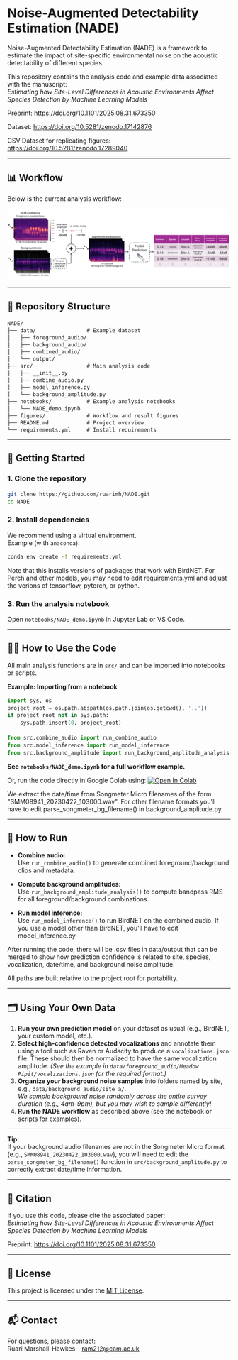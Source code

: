 # Noise-Augmented Detectability Estimation (NADE)

Noise-Augmented Detectability Estimation (NADE) is a framework to estimate the impact of site-specific environmental noise on the acoustic detectability of different species.

This repository contains the analysis code and example data associated with the manuscript:  
*Estimating how Site-Level Differences in Acoustic Environments Affect Species Detection by Machine Learning Models*

Preprint: https://doi.org/10.1101/2025.08.31.673350

Dataset: https://doi.org/10.5281/zenodo.17142876

CSV Dataset for replicating figures: https://doi.org/10.5281/zenodo.17289040

---

## 📊 Workflow

Below is the current analysis workflow:  

![Workflow](figures/workflow.png)  

---

## 📂 Repository Structure

```
NADE/
├── data/                # Example dataset 
│   ├── foreground_audio/
│   ├── background_audio/
│   ├── combined_audio/
│   └── output/
├── src/                 # Main analysis code
│   ├── __init__.py
│   ├── combine_audio.py
│   ├── model_inference.py
│   └── background_amplitude.py
├── notebooks/           # Example analysis notebooks
│   └── NADE_demo.ipynb
├── figures/             # Workflow and result figures
├── README.md            # Project overview
└── requirements.yml     # Install requirements
```

---

## 🚀 Getting Started

### 1. **Clone the repository**
```bash
git clone https://github.com/ruarimh/NADE.git
cd NADE
```

### 2. **Install dependencies**
We recommend using a virtual environment.  
Example (with `anaconda`):

```bash
conda env create -f requirements.yml
```

Note that this installs versions of packages that work with BirdNET. For Perch and other models, you may need to edit requirements.yml and adjust the verions of tensorflow, pytorch, or python.

### 3. **Run the analysis notebook**
Open `notebooks/NADE_demo.ipynb` in Jupyter Lab or VS Code.

---

## 🧑‍💻 How to Use the Code

All main analysis functions are in `src/` and can be imported into notebooks or scripts.

**Example: Importing from a notebook**
```python
import sys, os
project_root = os.path.abspath(os.path.join(os.getcwd(), '..'))
if project_root not in sys.path:
    sys.path.insert(0, project_root)

from src.combine_audio import run_combine_audio
from src.model_inference import run_model_inference
from src.background_amplitude import run_background_amplitude_analysis
```

**See `notebooks/NADE_demo.ipynb` for a full workflow example.**

Or, run the code directly in Google Colab using: [![Open In Colab](https://colab.research.google.com/assets/colab-badge.svg)](https://colab.research.google.com/github/ruarimh/NADE/blob/main/notebooks/NADE_demo.ipynb)

We extract the date/time from Songmeter Micro filenames of the form "SMM08941_20230422_103000.wav". For other filename formats you'll have to edit parse_songmeter_bg_filename() in background_amplitude.py

---

## 📝 How to Run

- **Combine audio:**  
  Use `run_combine_audio()` to generate combined foreground/background clips and metadata.

- **Compute background amplitudes:**  
  Use `run_background_amplitude_analysis()` to compute bandpass RMS for all foreground/background combinations.

- **Run model inference:**  
  Use `run_model_inference()` to run BirdNET on the combined audio. If you use a model other than BirdNET, you'll have to edit model_inference.py

After running the code, there will be .csv files in data/output that can be merged to show how prediction confidence is related to site, species, vocalization, date/time, and background noise amplitude. 

All paths are built relative to the project root for portability.

---

## 🗂️ Using Your Own Data

1. **Run your own prediction model** on your dataset as usual (e.g., BirdNET, your custom model, etc.).
2. **Select high-confidence detected vocalizations** and annotate them using a tool such as Raven or Audacity to produce a `vocalizations.json` file. These should then be normalized to have the same vocalization amplitude.
   *(See the example in `data/foreground_audio/Meadow Pipit/vocalizations.json` for the required format.)*
3. **Organize your background noise samples** into folders named by site, e.g., `data/background_audio/site_a/`.  
   *We sample background noise randomly across the entire survey duration (e.g., 4am–9pm), but you may wish to sample differently!*
4. **Run the NADE workflow** as described above (see the notebook or scripts for examples).

---

**Tip:**  
If your background audio filenames are not in the Songmeter Micro format (e.g., `SMM08941_20230422_103000.wav`), you will need to edit the `parse_songmeter_bg_filename()` function in `src/background_amplitude.py` to correctly extract date/time information.

---

## 📖 Citation

If you use this code, please cite the associated paper:  
*Estimating how Site-Level Differences in Acoustic Environments Affect Species Detection by Machine Learning Models*

Preprint: https://doi.org/10.1101/2025.08.31.673350

---

## 📜 License

This project is licensed under the [MIT License](LICENSE).  

---

## 📬 Contact

For questions, please contact:  
Ruari Marshall-Hawkes – ram212@cam.ac.uk


